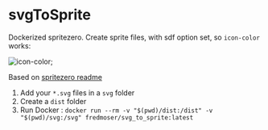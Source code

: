 # svgToSprite

Dockerized spritezero. Create sprite files, with sdf option set, so `icon-color` works:

![icon-color](https://raw.githubusercontent.com/fxi/svgToSprite/master/img/mx_icon_color.gif "icon-color example");

Based on [spritezero readme](https://github.com/mapbox/spritezero)

1. Add your `*.svg` files in a `svg` folder
2. Create a `dist` folder
3. Run Docker : `docker run --rm -v "$(pwd)/dist:/dist" -v "$(pwd)/svg:/svg" fredmoser/svg_to_sprite:latest`


